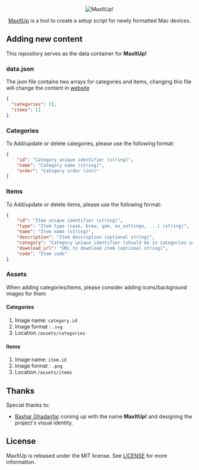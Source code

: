 <p align="center">
  <img src="https://raw.githubusercontent.com/max-itup/content/master/assets/logo.svg?sanitize=true" title="MaxItUp!">
</p>

<p align="center">
  <a href="https://max-itup.github.io/mac/" target="_blank" rel="noopener noreferrer">MaxItUp</a> is a tool to create a setup script for newly formatted Mac devices.
</p>

## Adding new content

This repository serves as the data container for **MaxItUp!**

### data.json

The json file contains two arrays for categories and items, changing this file will change the content in [website](https://max-itup.github.io/mac/)
```json
{
  "categories": [],
  "items": []
}
```

### Categories

To Add/update or delete categories, please use the following format:

```json
{
    "id": "Category unique identifier (string)",
    "name": "Category name (string)",
    "order": "Category order (int)"
}
```

### Items

To Add/update or delete items, please use the following format:

```json
{
    "id": "Item unique identifier (string)",
    "type": "Item type (cask, brew, gem, os_settings, ...) (string)",
    "name": "Item name (string)",
    "description": "Item description (optional string)",
    "category": "Category unique identifier (should be in categories array, string)",
    "download_url": "URL to download item (optional string)",
    "code": "Item code"
}
```

### Assets

When adding categories/items, please consider adding icons/background images for them

#### Categories

1. Image name: `category.id`
2. Image format : `.svg`
3. Location `/assets/categories`

#### Items

1. Image name: `item.id`
2. Image format : `.png`
3. Location `/assets/items`

## Thanks

Special thanks to:
- [Bashar Ghadanfar](https://github.com/lionbytes) coming up with the name **MaxItUp!** and designing the project's visual identity.

## License

MaxItUp is released under the MIT license. See [LICENSE](https://github.com/max-itup/content/blob/master/LICENSE) for more information.
